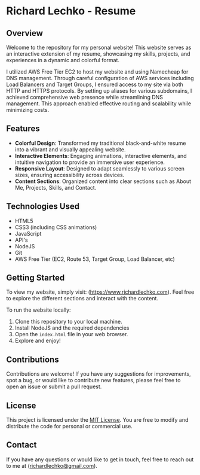# Richard Lechko - Resume

## Overview

Welcome to the repository for my personal website! This website serves as an interactive extension of my resume, showcasing my skills, projects, and experiences in a dynamic and colorful format.

I utilized AWS Free Tier EC2 to host my website and using Namecheap for DNS management. Through careful configuration of AWS services including Load Balancers and Target Groups, I ensured access to my site via both HTTP and HTTPS protocols. By setting up aliases for various subdomains, I achieved comprehensive web presence while streamlining DNS management. This approach enabled effective routing and scalability while minimizing costs.

## Features

- **Colorful Design**: Transformed my traditional black-and-white resume into a vibrant and visually appealing website.
- **Interactive Elements**: Engaging animations, interactive elements, and intuitive navigation to provide an immersive user experience.
- **Responsive Layout**: Designed to adapt seamlessly to various screen sizes, ensuring accessibility across devices.
- **Content Sections**: Organized content into clear sections such as About Me, Projects, Skills, and Contact.

## Technologies Used

- HTML5
- CSS3 (including CSS animations)
- JavaScript
- API's
- NodeJS
- Git
- AWS Free Tier (EC2, Route 53, Target Group, Load Balancer, etc)

## Getting Started

To view my website, simply visit: (https://www.richardlechko.com). Feel free to explore the different sections and interact with the content.

To run the website locally:

1. Clone this repository to your local machine.
2. Install NodeJS and the required dependencies
3. Open the `index.html` file in your web browser.
4. Explore and enjoy!

## Contributions

Contributions are welcome! If you have any suggestions for improvements, spot a bug, or would like to contribute new features, please feel free to open an issue or submit a pull request.

## License

This project is licensed under the [MIT License](LICENSE). You are free to modify and distribute the code for personal or commercial use.

## Contact

If you have any questions or would like to get in touch, feel free to reach out to me at (richardlechko@gmail.com).
